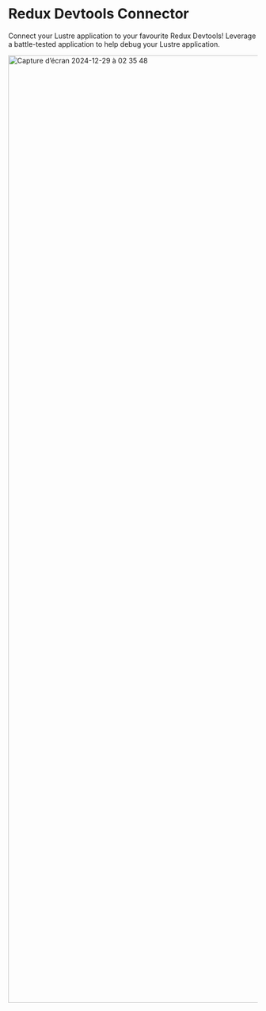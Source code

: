 # Redux Devtools Connector

Connect your Lustre application to your favourite Redux Devtools! Leverage a
battle-tested application to help debug your Lustre application.

<img width="1912" alt="Capture d’écran 2024-12-29 à 02 35 48" src="https://github.com/user-attachments/assets/bd64466a-db1d-49eb-b9e8-66f95ac7a591" />
